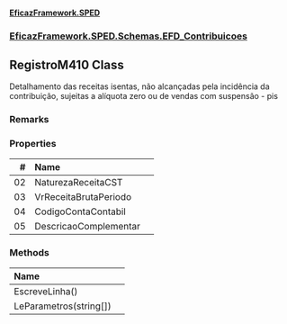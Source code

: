 #### [EficazFramework.SPED](EficazFrameworkSPED.md 'EficazFramework SPED')
### [EficazFramework.SPED.Schemas.EFD_Contribuicoes](EficazFramework.SPED.Schemas.EFD_Contribuicoes.md 'EficazFramework.SPED.Schemas.EFD_Contribuicoes')

## RegistroM410 Class

Detalhamento das receitas isentas, não alcançadas pela incidência da contribuição, sujeitas a alíquota zero ou de vendas com suspensão - pis

### Remarks
### Properties

| # | Name | |
| ---: | :--- | :--- |
| 02 | NaturezaReceitaCST |  |
| 03 | VrReceitaBrutaPeriodo |  |
| 04 | CodigoContaContabil |  |
| 05 | DescricaoComplementar |  |
### Methods

| Name | |
| :--- | :--- |
| EscreveLinha() |  |
| LeParametros(string[]) |  |
